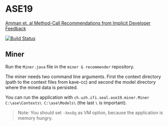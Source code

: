 # ASE19

[Amman et. al Method-Call Recommendations from Implicit Developer Feedback](https://doi.org/10.1145/2593728.2593730)

[![Build Status](https://travis-ci.org/advanced-software-engineering/Miner-Recommender.svg?branch=master)](https://travis-ci.org/mustard123/ASE19)

## Miner

Run the `Miner.java` file in the `miner & recommender` repository.

The miner needs two command line arguments. First the context directory (path to the context files from kave-cc) and second the model directory where the mined data is persisted.

You can run the application with `ch.uzh.ifi.seal.ase19.miner.Miner C:\ase\Contexts\ C:\ase\Models\` (the last `\` is important).

> Note: You should set `-Xmx8g` as VM option, because the application is memory hungry.
